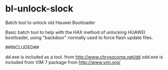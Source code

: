 # bl-unlock-slock
Batch tool to unlock old Hauwei Bootloader

Basic batch tool to help with the HAX method of unlocking HUAWEI bootloader, using "backdoor" normally used to force flash update files.



##INCLUDED##

dd.exe is included as a tool. from http://www.chrysocome.net/dd
xdd.exe is included from VIM 7 package from http://www.vim.org/
